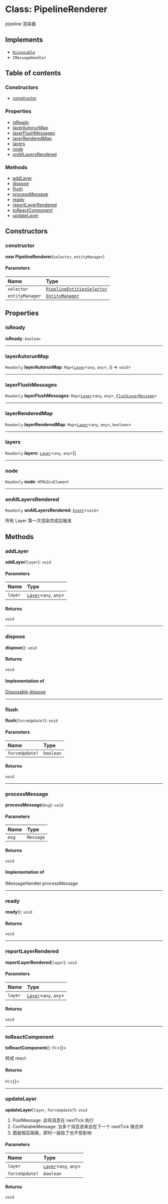 # Class: PipelineRenderer

pipeline 渲染器

## Implements

* [`Disposable`](/auto-docs/editor/interfaces/Disposable-1.md)
* `IMessageHandler`

## Table of contents

### Constructors

* [constructor](/auto-docs/editor/classes/PipelineRenderer.md#constructor)

### Properties

* [isReady](/auto-docs/editor/classes/PipelineRenderer.md#isready)
* [layerAutorunMap](/auto-docs/editor/classes/PipelineRenderer.md#layerautorunmap)
* [layerFlushMessages](/auto-docs/editor/classes/PipelineRenderer.md#layerflushmessages)
* [layerRenderedMap](/auto-docs/editor/classes/PipelineRenderer.md#layerrenderedmap)
* [layers](/auto-docs/editor/classes/PipelineRenderer.md#layers)
* [node](/auto-docs/editor/classes/PipelineRenderer.md#node)
* [onAllLayersRendered](/auto-docs/editor/classes/PipelineRenderer.md#onalllayersrendered)

### Methods

* [addLayer](/auto-docs/editor/classes/PipelineRenderer.md#addlayer)
* [dispose](/auto-docs/editor/classes/PipelineRenderer.md#dispose)
* [flush](/auto-docs/editor/classes/PipelineRenderer.md#flush)
* [processMessage](/auto-docs/editor/classes/PipelineRenderer.md#processmessage)
* [ready](/auto-docs/editor/classes/PipelineRenderer.md#ready)
* [reportLayerRendered](/auto-docs/editor/classes/PipelineRenderer.md#reportlayerrendered)
* [toReactComponent](/auto-docs/editor/classes/PipelineRenderer.md#toreactcomponent)
* [updateLayer](/auto-docs/editor/classes/PipelineRenderer.md#updatelayer)

## Constructors

### constructor

**new PipelineRenderer**(`selector`, `entityManager`)

#### Parameters

| Name | Type |
| :------ | :------ |
| `selector` | [`PipelineEntitiesSelector`](/auto-docs/editor/classes/PipelineEntitiesSelector.md) |
| `entityManager` | [`EntityManager`](/auto-docs/editor/classes/EntityManager.md) |

## Properties

### isReady

**isReady**: `boolean`

***

### layerAutorunMap

`Readonly` **layerAutorunMap**: `Map`<[`Layer`](/auto-docs/editor/classes/Layer.md)<`any`, `any`>, () => `void`>

***

### layerFlushMessages

`Readonly` **layerFlushMessages**: `Map`<[`Layer`](/auto-docs/editor/classes/Layer.md)<`any`, `any`>, [`FlushLayerMessage`](/auto-docs/editor/classes/FlushLayerMessage.md)>

***

### layerRenderedMap

`Readonly` **layerRenderedMap**: `Map`<[`Layer`](/auto-docs/editor/classes/Layer.md)<`any`, `any`>, `boolean`>

***

### layers

`Readonly` **layers**: [`Layer`](/auto-docs/editor/classes/Layer.md)<`any`, `any`>\[]

***

### node

`Readonly` **node**: `HTMLDivElement`

***

### onAllLayersRendered

`Readonly` **onAllLayersRendered**: [`Event`](/auto-docs/editor/interfaces/Event-1.md)<`void`>

所有 Layer 第一次渲染完成后触发

## Methods

### addLayer

**addLayer**(`layer`): `void`

#### Parameters

| Name | Type |
| :------ | :------ |
| `layer` | [`Layer`](/auto-docs/editor/classes/Layer.md)<`any`, `any`> |

#### Returns

`void`

***

### dispose

**dispose**(): `void`

#### Returns

`void`

#### Implementation of

[Disposable](/auto-docs/editor/interfaces/Disposable-1.md).[dispose](/auto-docs/editor/interfaces/Disposable-1.md#dispose)

***

### flush

**flush**(`forceUpdate?`): `void`

#### Parameters

| Name | Type |
| :------ | :------ |
| `forceUpdate?` | `boolean` |

#### Returns

`void`

***

### processMessage

**processMessage**(`msg`): `void`

#### Parameters

| Name | Type |
| :------ | :------ |
| `msg` | `Message` |

#### Returns

`void`

#### Implementation of

IMessageHandler.processMessage

***

### ready

**ready**(): `void`

#### Returns

`void`

***

### reportLayerRendered

**reportLayerRendered**(`layer`): `void`

#### Parameters

| Name | Type |
| :------ | :------ |
| `layer` | [`Layer`](/auto-docs/editor/classes/Layer.md)<`any`, `any`> |

#### Returns

`void`

***

### toReactComponent

**toReactComponent**(): `FC`<{}>

转成 react

#### Returns

`FC`<{}>

***

### updateLayer

**updateLayer**(`layer`, `forceUpdate?`): `void`

1. PostMessage: 会将消息在 nextTick 执行
2. ConflatableMessage: 当多个消息进来会在下一个 nextTick 做合并
3. 图层相互隔离，即时一层挂了也不受影响

#### Parameters

| Name | Type |
| :------ | :------ |
| `layer` | [`Layer`](/auto-docs/editor/classes/Layer.md)<`any`, `any`> |
| `forceUpdate?` | `boolean` |

#### Returns

`void`
